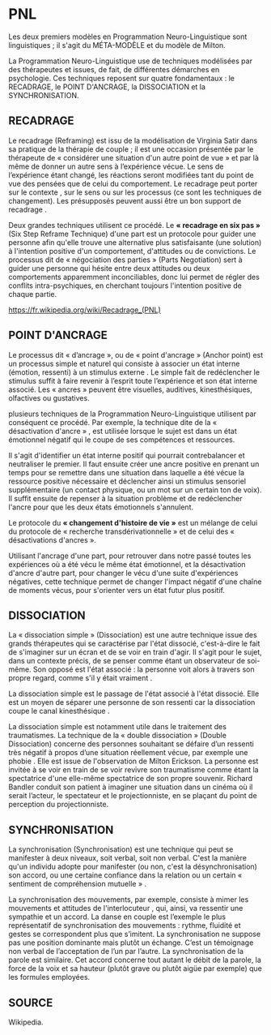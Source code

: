 # PNL

Les deux premiers modèles en Programmation Neuro-Linguistique sont linguistiques ; il s'agit du MÉTA-MODÈLE et du modèle de Milton.

La Programmation Neuro-Linguistique use de techniques modélisées par des thérapeutes et issues, de fait, de différentes démarches en psychologie. Ces techniques reposent sur quatre fondamentaux : le RECADRAGE, le POINT D'ANCRAGE, la DISSOCIATION et la SYNCHRONISATION.


## RECADRAGE

Le recadrage (Reframing) est issu de la modélisation de Virginia Satir dans sa pratique de la thérapie de couple ; il est une occasion présentée par le thérapeute de « considérer une situation d'un autre point de vue » et par là même de donner un autre sens à l’expérience vécue. Le sens de l’expérience étant changé, les réactions seront modifiées tant du point de vue des pensées que de celui du comportement. Le recadrage peut porter sur le contexte , sur le sens ou sur les processus (ce sont les techniques de changement). Les présupposés peuvent aussi être un bon support de recadrage .

Deux grandes techniques utilisent ce procédé. Le **« recadrage en six pas »** (Six Step Reframe Technique) d'une part est un protocole pour guider une personne afin qu'elle trouve une alternative plus satisfaisante (une solution) à l'intention positive d'un comportement, d'attitudes ou de convictions. Le processus dit de « négociation des parties » (Parts Negotiation) sert à guider une personne qui hésite entre deux attitudes ou deux comportements apparemment inconciliables, donc lui permet de régler des conflits intra-psychiques, en cherchant toujours l'intention positive de chaque partie.

https://fr.wikipedia.org/wiki/Recadrage_(PNL)

## POINT D'ANCRAGE

Le processus dit « d’ancrage », ou de « point d'ancrage » (Anchor point) est un processus simple et naturel qui consiste à associer un état interne (émotion, ressenti) à un stimulus externe . Le simple fait de redéclencher le stimulus suffit à faire revenir à l’esprit toute l’expérience et son état interne associé. Les « ancres » peuvent être visuelles, auditives, kinesthésiques, olfactives ou gustatives.

plusieurs techniques de la Programmation Neuro-Linguistique utilisent par conséquent ce procédé. Par exemple, la technique dite de la « désactivation d'ancre » , est utilisée lorsque le sujet est dans un état émotionnel négatif qui le coupe de ses compétences et ressources. 

Il s'agit d'identifier un état interne positif qui pourrait contrebalancer et neutraliser le premier. Il faut ensuite créer une ancre positive en prenant un temps pour se remettre dans une situation dans laquelle a été vécue la ressource positive nécessaire et déclencher ainsi un stimulus sensoriel supplémentaire (un contact physique, ou un mot sur un certain ton de voix). Il suffit ensuite de repenser à la situation problème et de redéclencher l'ancre pour que les deux états émotionnels s'annulent. 

Le protocole du **« changement d'histoire de vie »** est un mélange de celui du protocole de « recherche transdérivationnelle » et de celui des « désactivations d'ancres ». 

Utilisant l'ancrage d'une part, pour retrouver dans notre passé toutes les expériences où a été vécu le même état émotionnel, et la désactivation d'ancre d'autre part, pour changer le vécu d'une suite d'expériences négatives, cette technique permet de changer l'impact négatif d'une chaîne de moments vécus, pour s'orienter vers un état futur plus positif.

## DISSOCIATION

La « dissociation simple » (Dissociation) est une autre technique issue des grands thérapeutes qui se caractérise par l'état dissocié, c'est-à-dire le fait de s'imaginer sur un écran et de se voir en train d'agir. Il s'agit pour le sujet, dans un contexte précis, de se penser comme étant un observateur de soi-même. Son opposé est l'état associé : la personne voit alors à travers son propre regard, comme s'il y était vraiment . 

La dissociation simple est le passage de l'état associé à l'état dissocié. Elle est un moyen de séparer une personne de son ressenti car la dissociation coupe le canal kinesthésique . 

La dissociation simple est notamment utile dans le traitement des traumatismes. La technique de la « double dissociation » (Double Dissociation) concerne des personnes souhaitant se défaire d’un ressenti très négatif à propos d’une situation réellement vécue, par exemple une phobie . Elle est issue de l'observation de Milton Erickson. La personne est invitée à se voir en train de se voir revivre son traumatisme comme étant la spectatrice d'une elle-même spectatrice de son propre souvenir. Richard Bandler conduit son patient à imaginer une situation dans un cinéma où il serait l’acteur, le spectateur et le projectionniste, en se plaçant du point de perception du projectionniste.

## SYNCHRONISATION

La synchronisation (Synchronisation) est une technique qui peut se manifester à deux niveaux, soit verbal, soit non verbal. C'est la manière qu'un individu adopte pour manifester (ou non, c'est la désynchronisation) son accord, ou une certaine confiance dans la relation ou un certain « sentiment de compréhension mutuelle » . 

La synchronisation des mouvements, par exemple, consiste à mimer les mouvements et attitudes de l'interlocuteur , qui, ainsi, va ressentir une sympathie et un accord. La danse en couple est l’exemple le plus représentatif de synchronisation des mouvements : rythme, fluidité et gestes se correspondent plus que s’imitent. La synchronisation
ne suppose pas une position dominante mais plutôt un échange. C’est un témoignage non verbal de l’acceptation de l’un par l’autre. La synchronisation de la parole est similaire. Cet accord concerne tout autant le débit de la parole, la force de la voix et sa hauteur (plutôt grave ou plutôt aigüe par exemple) que les formules employées.

## SOURCE 

Wikipedia.

